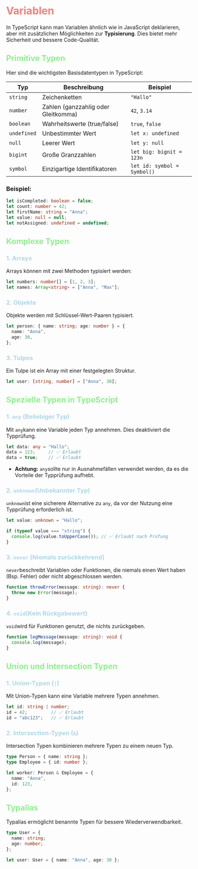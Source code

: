 # <span style="color: lightcoral">Variablen
In TypeScript kann man Variablen ähnlich wie in JavaScript deklarieren, aber mit zusätzlichen Möglichkeiten zur **Typisierung**. Dies bietet mehr Sicherheit und bessere Code-Qualität.

## <span style="color: lightgreen">Primitive Typen
Hier sind die wichtigsten Basisdatentypen in TypeScript:

|Typ|Beschreibung|Beispiel|
|--|--|--|
|`string`|Zeichenketten|`"Hallo"`|
|`number`|Zahlen (ganzzahlig oder Gleitkomma)|`42`, `3.14`|
|`boolean`|Wahrheitswerte (true/false)|`true`, `false`|
|`undefined`|Unbestimmter Wert|`let x: undefined`|
|`null`|Leerer Wert|`let y: null`|
|`bigint`|Große Granzzahlen|`let big: bignit = 123n`|
|`symbol`|Einzigartige Identifikatoren|`let id: symbol = Symbol()`|

### Beispiel:
```ts
let isCompleted: boolean = false;
let count: number = 42;
let firstName: string = "Anna";
let value: null = null;
let notAssigned: undefined = undefined;
```

## <span style="color: lightgreen">Komplexe Typen

### <span style="color: lightblue">1. Arrays
Arrays können mit zwei Methoden typisiert werden:
```ts
let numbers: number[] = [1, 2, 3];
let names: Array<string> = ["Anna", "Max"];
```

### <span style="color: lightblue">2. Objekte
Objekte werden mit Schlüssel-Wert-Paaren typisiert.
```ts
let person: { name: string; age: number } = {
  name: "Anna",
  age: 30,
};
```

### <span style="color: lightblue">3. Tulpes
Ein Tulpe ist ein Array mit einer festgelegten Struktur.
```ts
let user: [string, number] = ["Anna", 30];
```

## <span style="color: lightgreen">Spezielle Typen in TypeScript
### <span style="color: lightblue">1. `any` (Beliebiger Typ)
Mit `any`kann eine Variable jeden Typ annehmen. Dies deaktiviert die Typprüfung.
```ts 
let data: any = "Hallo";
data = 123;     // ✅ Erlaubt
data = true;    // ✅ Erlaubt
```
- **Achtung:** `any`sollte nur in Ausnahmefällen verwendet werden, da es die Vorteile der Typprüfung aufhebt.

### <span style="color: lightblue">2. `unknown`(Unbekannter Typ)
`unknown`ist eine sicherere Alternative zu `any`, da vor der Nutzung eine Typprüfung erforderlich ist.
```ts
let value: unknown = "Hallo";

if (typeof value === "string") {
  console.log(value.toUpperCase()); // ✅ Erlaubt nach Prüfung
}
```

### <span style="color: lightblue">3. `never` (Niemals zurückkehrend)
`never`beschreibt Variablen oder Funktionen, die niemals einen Wert haben (Bsp. Fehler) oder nicht abgeschlossen werden.
```ts
function throwError(message: string): never {
  throw new Error(message);
}
```

### <span style="color: lightblue">4. `void`(Kein Rückgabewert)
`void`wird für Funktionen genutzt, die nichts zurückgeben.
```ts
function logMessage(message: string): void {
  console.log(message);
}
```

## <span style="color: lightgreen">Union und Intersection Typen
### <span style="color: lightblue">1. Union-Typen (`|`)
Mit Union-Typen kann eine Variable mehrere Typen annehmen.
```ts
let id: string | number;
id = 42;         // ✅ Erlaubt
id = "abc123";   // ✅ Erlaubt
```

### <span style="color: lightblue">2. Intersection-Typen (`&`)
Intersection Typen kombinieren mehrere Typen zu einem neuen Typ.
```ts
type Person = { name: string };
type Employee = { id: number };

let worker: Person & Employee = {
  name: "Anna",
  id: 123,
};
```

## <span style="color: lightgreen">Typalias
Typalias ermöglicht benannte Typen für bessere Wiederverwendbarkeit.
```ts
type User = {
  name: string;
  age: number;
};

let user: User = { name: "Anna", age: 30 };
```
